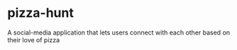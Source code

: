 # pizza-hunt
A social-media application that lets users connect with each other based on their love of pizza

